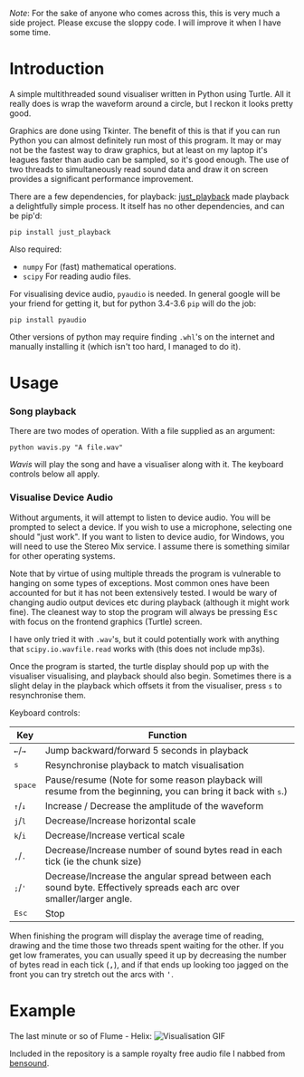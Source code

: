 *Note*: For the sake of anyone who comes across this, this is very much a side project. Please excuse the sloppy code. I will improve it when I have some time.

# Introduction
A simple multithreaded sound visualiser written in Python using Turtle. All it really 
does is wrap the waveform around a circle, but I reckon it looks pretty good.

Graphics are done using Tkinter. The benefit of this is that if you can run
Python you can almost definitely run most of this program. It may or may not be the fastest way to 
draw graphics, but at least on my laptop it's leagues faster than audio can be sampled, so it's good enough. 
The use of two threads to simultaneously read sound data and draw it on screen provides a significant performance improvement.

There are a few dependencies, for playback: [just_playback](https://github.com/cheofusi/just_playback) made playback a delightfully simple process. It itself has no other dependencies, and can be pip'd:

    pip install just_playback

Also required:
- `numpy` For (fast) mathematical operations. 
- `scipy` For reading audio files.

For visualising device audio, `pyaudio` is needed. In general google will be your friend for getting it, but for python 3.4-3.6 `pip` will do the job:

    pip install pyaudio

Other versions of python may require finding `.whl`'s on the internet and
manually installing it (which isn't too hard, I managed to do it).
# Usage
### Song playback
There are two modes of operation. With a file supplied as an argument:

    python wavis.py "A file.wav"

_Wavis_ will play the song and have a visualiser along with it. The 
keyboard controls below all apply. 

### Visualise Device Audio

Without arguments, it will attempt to listen to device audio.
You will be prompted to select a device. If you wish to use a microphone,
selecting one should "just work". If you want to listen to device audio,
for Windows, you will need to use the Stereo Mix service. I assume there
is something similar for other operating systems.   

Note that by virtue of using multiple threads the program is vulnerable to hanging on some types of exceptions. Most common ones have been accounted for but it has not been extensively tested. I would be wary of changing audio output devices etc during playback (although it might work fine).
The cleanest way to stop the program will always be pressing <kbd>Esc</kbd> with focus on the frontend graphics (Turtle) screen.

I have only tried it with `.wav`'s, but it could potentially work with anything that `scipy.io.wavfile.read` works with
(this does not include mp3s).

Once the program is started, the turtle display should pop up with the visualiser visualising, and playback should also begin. Sometimes there is a slight delay in the playback which offsets it from the visualiser, press `s` to resynchronise them.

Keyboard controls:

| Key | Function|
|-----|---------|
| <kbd>&#8592;</kbd>/<kbd>&#8594;</kbd> | Jump backward/forward 5 seconds in playback |
|<kbd>s</kbd> | Resynchronise playback to match visualisation |
| <kbd>space</kbd> | Pause/resume (Note for some reason playback will resume from the beginning, you can bring it back with <kbd>s</kbd>.) |
| <kbd>&#8593;</kbd>/<kbd>&#8595;</kbd> | Increase / Decrease the amplitude of the waveform |
| <kbd>j</kbd>/<kbd>l</kbd> | Decrease/Increase horizontal scale |
| <kbd>k</kbd>/<kbd>i</kbd> | Decrease/Increase vertical scale |
| <kbd>,</kbd>/<kbd>.</kbd> | Decrease/Increase number of sound bytes read in each tick (ie the chunk size) |
| <kbd>;</kbd>/<kbd>'</kbd> | Decrease/Increase the angular spread between each sound byte. Effectively spreads each arc over smaller/larger angle. |
| <kbd>Esc</kbd> | Stop |

When finishing the program will display the average time of reading, drawing
and the time those two threads spent waiting for the other. If you get low
framerates, you can usually speed it up by decreasing the number of bytes read in each tick (<kbd>,</kbd>), and if that ends up looking too jagged on the front you can try stretch out the arcs with <kbd>'</kbd>.

# Example
The last minute or so of Flume - Helix:
![Visualisation GIF](./Animation.gif)

Included in the repository is a sample royalty free audio file
I nabbed from [bensound](https://www.bensound.com/royalty-free-music/track/dubstep). 
